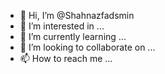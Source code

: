 - 👋 Hi, I’m @Shahnazfadsmin
- 👀 I’m interested in ...
- 🌱 I’m currently learning ...
- 💞️ I’m looking to collaborate on ...
- 📫 How to reach me ...

<!---
Shahnazfadsmin/Shahnazfadsmin is a ✨ special ✨ repository because its `README.md` (this file) appears on your GitHub profile.
You can click the Preview link to take a look at your changes.
--->
